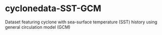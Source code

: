 # cyclonedata-SST-GCM
Dataset featuring  cyclone with sea-surface temperature (SST) history using general circulation model (GCM)
